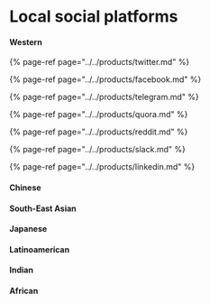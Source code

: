 # Local social platforms

#### Western

{% page-ref page="../../products/twitter.md" %}

{% page-ref page="../../products/facebook.md" %}

{% page-ref page="../../products/telegram.md" %}

{% page-ref page="../../products/quora.md" %}

{% page-ref page="../../products/reddit.md" %}

{% page-ref page="../../products/slack.md" %}

{% page-ref page="../../products/linkedin.md" %}



#### Chinese

#### South-East Asian

#### Japanese

#### Latinoamerican

#### Indian

#### African

